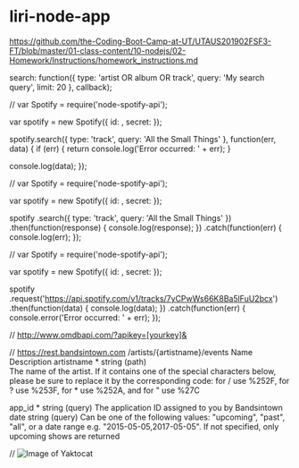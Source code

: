 # liri-node-app

https://github.com/the-Coding-Boot-Camp-at-UT/UTAUS201902FSF3-FT/blob/master/01-class-content/10-nodejs/02-Homework/Instructions/homework_instructions.md

search: function({ type: 'artist OR album OR track', query: 'My search query', limit: 20 }, callback);

//
var Spotify = require('node-spotify-api');
 
var spotify = new Spotify({
  id: <your spotify client id>,
  secret: <your spotify client secret>
});
 
spotify.search({ type: 'track', query: 'All the Small Things' }, function(err, data) {
  if (err) {
    return console.log('Error occurred: ' + err);
  }
 
console.log(data); 
});

//
var Spotify = require('node-spotify-api');
 
var spotify = new Spotify({
  id: <your spotify client id>,
  secret: <your spotify client secret>
});
 
spotify
  .search({ type: 'track', query: 'All the Small Things' })
  .then(function(response) {
    console.log(response);
  })
  .catch(function(err) {
    console.log(err);
  });

  //
  var Spotify = require('node-spotify-api');
 
var spotify = new Spotify({
  id: <your spotify client id>,
  secret: <your spotify client secret>
});
 
spotify
  .request('https://api.spotify.com/v1/tracks/7yCPwWs66K8Ba5lFuU2bcx')
  .then(function(data) {
    console.log(data); 
  })
  .catch(function(err) {
    console.error('Error occurred: ' + err); 
  });

  //
  http://www.omdbapi.com/?apikey=[yourkey]&

  //
  https://rest.bandsintown.com
  /artists/{artistname}/events
  Name	Description
artistname *
string
(path)	
The name of the artist. If it contains one of the special characters below, please be sure to replace it by the corresponding code: for / use %252F, for ? use %253F, for * use %252A, and for " use %27C

app_id *
string
(query)	
The application ID assigned to you by Bandsintown
date
string
(query)	
Can be one of the following values: "upcoming", "past", "all", or a date range e.g. "2015-05-05,2017-05-05". If not specified, only upcoming shows are returned


//
![Image of Yaktocat](https://octodex.github.com/images/yaktocat.png)

